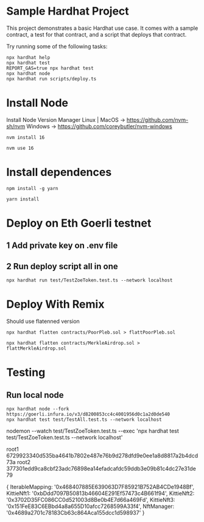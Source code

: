 # Sample Hardhat Project

This project demonstrates a basic Hardhat use case. It comes with a sample contract, a test for that contract, and a script that deploys that contract.

Try running some of the following tasks:

```shell
npx hardhat help
npx hardhat test
REPORT_GAS=true npx hardhat test
npx hardhat node
npx hardhat run scripts/deploy.ts
```

# Install Node
Install Node Version Manager 
Linux | MacOS -> https://github.com/nvm-sh/nvm
Windows -> https://github.com/coreybutler/nvm-windows

```
nvm install 16
```
```
nvm use 16
```

# Install dependences
```
npm install -g yarn
```

```
yarn install
```

# Deploy on Eth Goerli testnet
## 1 Add private key on .env file
## 2 Run deploy script all in one
```
npx hardhat run test/TestZoeToken.test.ts --network localhost
```

# Deploy With Remix
Should use flatenned version
```
npx hardhat flatten contracts/PoorPleb.sol > flattPoorPleb.sol
```
```
npx hardhat flatten contracts/MerkleAirdrop.sol > flattMerkleAirdrop.sol
```

# Testing
## Run local node
```
npx hardhat node --fork https://goerli.infura.io/v3/d8200853cc4c4001956d0c1a2d0de540
npx hardhat test test/TestAll.test.ts --network localhost
```

nodemon --watch test/TestZoeToken.test.ts --exec 'npx hardhat test test/TestZoeToken.test.ts --network localhost'

root1 6729923340d535ba4641b7802e487e76b9d278dfd9e0ee1a8d8817a2b4dcd73a
root2 377301edd9ca8cbf23adc76898ea14efadcafdc59ddb3e09b81c4dc27e31de79

{
  IterableMapping: '0x468407885E639063D7F85921B752AB4CDe1948Bf',
  KittieNft1: '0xbDdd7097B50813b46604E291Ef57473c4B661f94',
  KittieNft2: '0x3702D35FC086CC0d521003d8Be0b4E7d66a469Fd',
  KittieNft3: '0x151FeE83C6EBbd4a8a655D10afcc7268599A33f4',
  NftManager: '0x4689a2701c78183Cb63c864Aca155dcc1d598937'
}